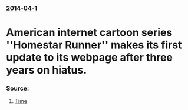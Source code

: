 ### [2014-04-1](/news/2014/04/1/index.md)

# American internet cartoon series ''Homestar Runner'' makes its first update to its webpage after three years on hiatus. 




### Source:

1. [Time](http://time.com/45795/one-of-the-webs-best-cartoons-finally-gets-an-update/)
